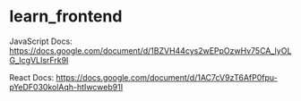# learn_frontend

JavaScript Docs: https://docs.google.com/document/d/1BZVH44cys2wEPpOzwHv75CA_lyOLG_IcgVLIsrFrk9I

React Docs: https://docs.google.com/document/d/1AC7cV9zT6AfP0fpu-pYeDF030kolAqh-htIwcweb91I
